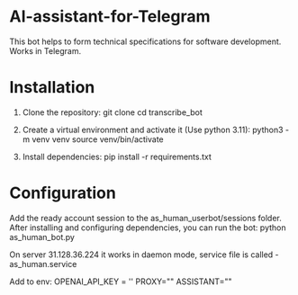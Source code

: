 # AI-assistant-for-Telegram
This bot helps to form technical specifications for software development. Works in Telegram.

# Installation
1. Clone the repository:
    git clone <URL-repo>
    cd transcribe_bot

2. Create a virtual environment and activate it (Use python 3.11):
    python3 -m venv venv
    source venv/bin/activate

3. Install dependencies:
   pip install -r requirements.txt

# Configuration
Add the ready account session to the as_human_userbot/sessions folder.
After installing and configuring dependencies, you can run the bot:
    python as_human_bot.py

On server 31.128.36.224 it works in daemon mode, service file is called - as_human.service

Add to env: OPENAI_API_KEY = '' PROXY="" ASSISTANT=""
